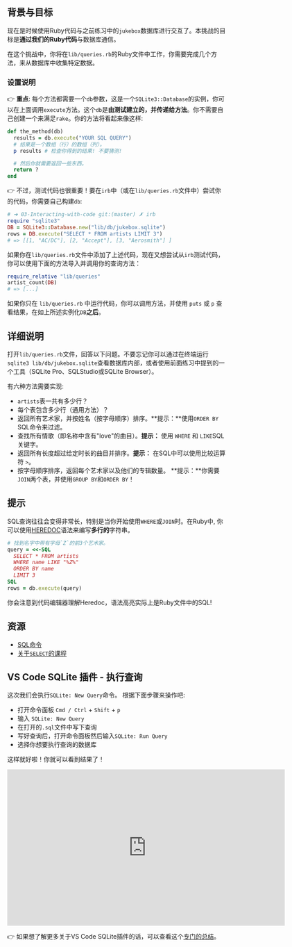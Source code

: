 ## 背景与目标

现在是时候使用Ruby代码与之前练习中的`jukebox`数据库进行交互了。本挑战的目标是**通过我们的Ruby代码**与数据库通信。

在这个挑战中，你将在`lib/queries.rb`的Ruby文件中工作，你需要完成几个方法，来从数据库中收集特定数据。

### 设置说明

👉 **重点**: 每个方法都需要一个`db`参数，这是一个`SQLite3::Database`的实例，你可以在上面调用`execute`方法。这个`db`是**由测试建立的，并传递给方法**。你不需要自己创建一个来满足`rake`。你的方法将看起来像这样:

```ruby
def the_method(db)
  results = db.execute("YOUR SQL QUERY")
  # 结果是一个数组（行）的数组（列）。
  p results # 检查你得到的结果! 不要猜测!

  # 然后你就需要返回一些东西。
  return ?
end
```

👉 不过，测试代码也很重要！要在`irb`中（或在`lib/queries.rb`文件中）尝试你的代码，你需要自己构建`db`:

```ruby
# ➜ 03-Interacting-with-code git:(master) ✗ irb
require "sqlite3"
DB = SQLite3::Database.new("lib/db/jukebox.sqlite")
rows = DB.execute("SELECT * FROM artists LIMIT 3")
# => [[1, "AC/DC"], [2, "Accept"], [3, "Aerosmith"] ]
```

如果你在`lib/queries.rb`文件中添加了上述代码，现在又想尝试从`irb`测试代码，你可以使用下面的方法导入并调用你的查询方法：

```ruby
require_relative "lib/queries"
artist_count(DB)
# => [...]
```

如果你只在 `lib/queries.rb` 中运行代码，你可以调用方法，并使用 `puts` 或 `p` 查看结果，在如上所述实例化`DB`**之后**。

## 详细说明

打开`lib/queries.rb`文件，回答以下问题。不要忘记你可以通过在终端运行`sqlite3 lib/db/jukebox.sqlite`查看数据库内部，或者使用前面练习中提到的一个工具（SQLite Pro、SQLStudio或SQLite Browser）。

有六种方法需要实现:

- `artists`表一共有多少行？
- 每个表包含多少行（通用方法）？
- 返回所有艺术家，并按姓名（按字母顺序）排序。**提示：**使用`ORDER BY` SQL命令来过滤。
- 查找所有情歌（即名称中含有"love"的曲目）。**提示：** 使用 `WHERE` 和 `LIKE`SQL关键字。
- 返回所有长度超过给定时长的曲目并排序。**提示：** 在SQL中可以使用比较运算符 `>`。
- 按字母顺序排序，返回每个艺术家以及他们的专辑数量。 **提示：**你需要`JOIN`两个表，并使用`GROUP BY`和`ORDER BY`！

## 提示

SQL查询往往会变得非常长，特别是当你开始使用`WHERE`或`JOIN`时。在Ruby中,
你可以使用[HEREDOC](https://www.rubyguides.com/2018/11/ruby-heredoc/)语法来编写**多行的**字符串。

```ruby
# 找到名字中带有字母`Z`的前3个艺术家。
query = <<-SQL
  SELECT * FROM artists
  WHERE name LIKE "%Z%"
  ORDER BY name
  LIMIT 3
SQL
rows = db.execute(query)
```

你会注意到代码编辑器理解Heredoc，语法高亮实际上是Ruby文件中的SQL!

## 资源

* [SQL命令](https://www.codecademy.com/article/sql-commands)
* [关于`SELECT`的课程](http://sqlpro.developpez.com/cours/sqlaz/select/#L3.4)

## VS Code SQLite 插件 - 执行查询

这次我们会执行`SQLite: New Query`命令。 根据下面步骤来操作吧:

- 打开命令面板 `Cmd / Ctrl` + `Shift` + `p`
- 输入 `SQLite: New Query`
- 在打开的`.sql`文件中写下查询
- 写好查询后，打开命令面板然后输入`SQLite: Run Query`
- 选择你想要执行查询的数据库

这样就好啦！你就可以看到结果了！

<iframe src="https://player.vimeo.com/video/690525239?h=ca70e032e8" width="640" height="360" frameborder="0" webkitallowfullscreen mozallowfullscreen allowfullscreen></iframe>

👉 如果想了解更多关于VS Code SQLite插件的话，可以查看这个[专门的总结](https://kitt.lewagon.com/knowledge/cheatsheets/vs_code_sqlite_extension)。
